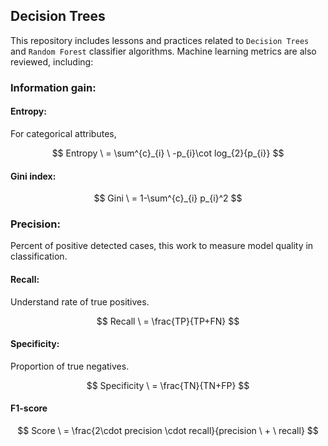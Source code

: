 ## Decision Trees

This repository includes lessons and practices related to `Decision Trees` and `Random Forest` classifier algorithms.
Machine learning metrics are also reviewed, including:

### Information gain:

#### Entropy:

For categorical attributes,

$$
Entropy \ = \sum^{c}_{i} \ -p_{i}\cot log_{2}{p_{i}}
$$

#### Gini index:

$$
Gini \ = 1-\sum^{c}_{i} p_{i}^2
$$

### Precision:
Percent of positive detected cases, this work to measure model quality in classification.

#### Recall:
Understand rate of true positives.

$$
Recall \ = \frac{TP}{TP+FN}
$$

#### Specificity:
Proportion of true negatives.

$$
Specificity \ = \frac{TN}{TN+FP}
$$

#### F1-score

$$
Score \ = \frac{2\cdot precision \cdot recall}{precision \ + \ recall}
$$
